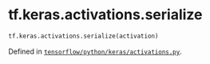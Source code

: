 <div itemscope itemtype="http://developers.google.com/ReferenceObject">
<meta itemprop="name" content="tf.keras.activations.serialize" />
</div>

# tf.keras.activations.serialize

``` python
tf.keras.activations.serialize(activation)
```



Defined in [`tensorflow/python/keras/activations.py`](https://www.tensorflow.org/code/tensorflow/python/keras/activations.py).

